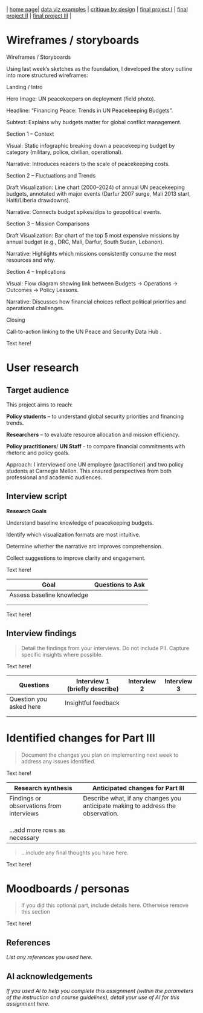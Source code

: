 | [home page](https://shishankmustang10.github.io/Shishank_CMU/)| [data viz examples](dataviz-examples) | [critique by design](critique-by-design) | [final project I](final-project-part-one) | [final project II](final-project-part-two) | [final project III](final-project-part-three) |

# Wireframes / storyboards
Wireframes / Storyboards

Using last week’s sketches as the foundation, I developed the story outline into more structured wireframes:

Landing / Intro

Hero Image: UN peacekeepers on deployment (field photo).

Headline: “Financing Peace: Trends in UN Peacekeeping Budgets”.

Subtext: Explains why budgets matter for global conflict management.

Section 1 – Context

Visual: Static infographic breaking down a peacekeeping budget by category (military, police, civilian, operational).

Narrative: Introduces readers to the scale of peacekeeping costs.

Section 2 – Fluctuations and Trends

Draft Visualization: Line chart (2000–2024) of annual UN peacekeeping budgets, annotated with major events (Darfur 2007 surge, Mali 2013 start, Haiti/Liberia drawdowns).

Narrative: Connects budget spikes/dips to geopolitical events.

Section 3 – Mission Comparisons

Draft Visualization: Bar chart of the top 5 most expensive missions by annual budget (e.g., DRC, Mali, Darfur, South Sudan, Lebanon).

Narrative: Highlights which missions consistently consume the most resources and why.

Section 4 – Implications

Visual: Flow diagram showing link between Budgets → Operations → Outcomes → Policy Lessons.

Narrative: Discusses how financial choices reflect political priorities and operational challenges.

Closing

Call-to-action linking to the UN Peace and Security Data Hub
. 

Text here!

# User research 

## Target audience
This project aims to reach:

**Policy students** – to understand global security priorities and financing trends.

**Researchers** – to evaluate resource allocation and mission efficiency.

**Policy practitioners**/ **UN Staff** - to compare financial commitments with rhetoric and policy goals.

Approach: I interviewed one UN employee (practitioner) and two policy students at Carnegie Mellon. This ensured perspectives from both professional and academic audiences.


## Interview script

**Research Goals**

Understand baseline knowledge of peacekeeping budgets.

Identify which visualization formats are most intuitive.

Determine whether the narrative arc improves comprehension.

Collect suggestions to improve clarity and engagement.

Text here!



| Goal | Questions to Ask |
|------|------------------|
|Assess baseline knowledge|                  |
|      |                  |
|      |                  |


Text here!

## Interview findings
> Detail the findings from your interviews.  Do not include PII.  Capture specific insights where possible.

Text here!

| Questions               | Interview 1 (briefly describe) | Interview 2 | Interview 3 |
|-------------------------|--------------------------------|-------------|-------------|
| Question you asked here | Insightful feedback            |             |             |
|                         |                                |             |             |
|                         |                                |             |             |


# Identified changes for Part III
> Document the changes you plan on implementing next week to address any issues identified.  

Text here!

| Research synthesis                       | Anticipated changes for Part III                                                |
|------------------------------------------|---------------------------------------------------------------------------------|
| Findings or observations from interviews | Describe what, if any changes you anticipate making to address the observation. |
|                                          |                                                                                 |
|                                          |                                                                                 |
|                                          |                                                                                 |
| ...add more rows as necessary            |                                                                                 |

> ...include any final thoughts you have here. 

Text here!

# Moodboards / personas
> If you did this optional part, include details here.  Otherwise remove this section

Text here!

## References
_List any references you used here._

## AI acknowledgements
_If you used AI to help you complete this assignment (within the parameters of the instruction and course guidelines), detail your use of AI for this assignment here._


